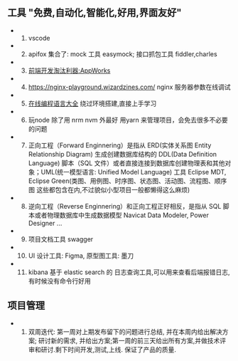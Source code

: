 



## 工具 "免费,自动化,智能化,好用,界面友好"
- 1. vscode
- 2. apifox 集合了: mock 工具 easymock;  接口抓包工具 fiddler,charles
- 3. [前端开发淘汰利器:AppWorks](https://appworks.site/pack/about.html)
- 4. https://nginx-playground.wizardzines.com/  nginx 服务器参数在线调试
- 5. [在线编程语言大全](https://www.tutorialspoint.com/codingground.htm) 绕过环境搭建,直接上手学习
- 6. 玩node 除了用 nrm nvm 外最好 用yarn 来管理项目，会免去很多不必要的问题
- 7. 正向工程（Forward Enginnering）是指从 ERD(实体关系图 Entity Relationship Diagram) 生成创建数据库结构的 DDL(Data Definition Language) 脚本（SQL 文件）或者直接连接到数据库创建物理表和其他对象；UML(统一模型语言: Unified Model Language) 工具 Eclipse MDT, Eclipse Green(类图、用例图、时序图、状态图、活动图、流程图、顺序图 这些都包含在内,不过貌似小型项目一般都懒得这么麻烦)
- 8.  逆向工程（Reverse Enginnering）和正向工程正好相反，是指从 SQL 脚本或者物理数据库中生成数据模型 Navicat Data Modeler, Power Designer ...
- 9.  项目文档工具 swagger
- 10. UI 设计工具: Figma, 原型图工具: 墨刀
- 11. kibana 基于 elastic search 的 日志查询工具,可以用来查看后端报错日志, 有时候没有命令行好用

## 项目管理
- 1. 双周迭代: 第一周对上期发布留下的问题进行总结, 并在本周内给出解决方案; 研讨新的需求, 并给出方案;第一周的前三天给出所有方案,并做技术评审和研讨.剩下时间开发,测试,上线. 保证了产品的质量.
